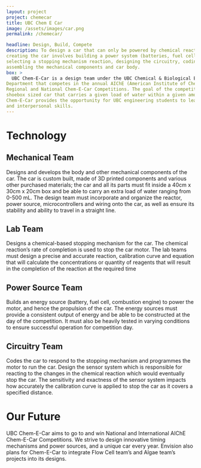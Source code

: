 ```yaml
---
layout: project
project: chemecar
title: UBC Chem E Car
image: /assets/images/car.png
permalink: /chemecar/

headline: Design, Build, Compete
description: To design a car that can only be powered by chemical reactions. The process of
creating the car involves building a power system (batteries, fuel cells, supercapacitors etc),
selecting a stopping mechanism reaction, designing the circuitry, coding microcontrollers and
assembling the mechanical components and car body.
box: >
  UBC Chem-E-Car is a design team under the UBC Chemical & Biological Engineering
Department that competes in the annual AIChE (American Institute of Chemical Engineers)
Regional and National Chem-E-Car Competitions. The goal of the competition is to build a
shoebox sized car that carries a given load of water within a given amount of distance.
Chem-E-Car provides the opportunity for UBC engineering students to learn valuable technical
and interpersonal skills.
---
```


# Technology

## Mechanical Team
Designs and develops the body and other mechanical components of the car. The car is
custom built, made of 3D printed components and various other purchased materials; the car
and all its parts must fit inside a 40cm x 30cm x 20cm box and be able to carry an extra load of
water ranging from 0-500 mL. The design team must incorporate and organize the reactor,
power source, microcontrollers and wiring onto the car, as well as ensure its stability and ability
to travel in a straight line.


## Lab Team
Designs a chemical-based stopping mechanism for the car. The chemical reaction’s rate of
completion is used to stop the car motor. The lab teams must design a precise and accurate
reaction, calibration curve and equation that will calculate the concentrations or quantity of
reagents that will result in the completion of the reaction at the required time

## Power Source Team
Builds an energy source (battery, fuel cell, combustion engine) to power the motor, and hence
the propulsion of the car. The energy sources must provide a consistent output of energy and
be able to be constructed at the day of the competition. It must also be heavily tested in varying
conditions to ensure successful operation for competition day.

## Circuitry Team
Codes the car to respond to the stopping mechanism and programmes the motor to run the car.
Design the sensor system which is responsible for reacting to the changes in the chemical
reaction which would eventually stop the car. The sensitivity and exactness of the sensor
system impacts how accurately the calibration curve is applied to stop the car as it covers a
specified distance.

# Our Future
UBC Chem-E-Car aims to go to and win National and International AIChE Chem-E-Car
Competitions. We strive to design innovative timing mechanisms and power sources, and a
unique car every year. Envision also plans for Chem-E-Car to integrate Flow Cell team’s and
Algae team’s projects into its designs.


